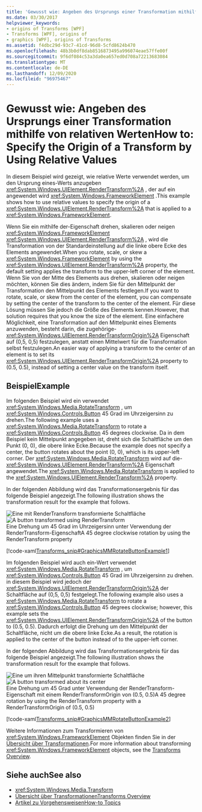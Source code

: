 ```yaml
---
title: 'Gewusst wie: Angeben des Ursprungs einer Transformation mithilfe von relativen Werten'
ms.date: 03/30/2017
helpviewer_keywords:
- origins of Transforms [WPF]
- Transforms [WPF], origins of
- graphics [WPF], origins of Transforms
ms.assetid: f4dbc29d-93c7-41cd-96d8-5cfd8624b470
ms.openlocfilehash: 48b3b0df8dab8516873495a996074eae57ffe00f
ms.sourcegitcommit: 9f6df084c53a3da0ea657ed0d708a72213683084
ms.translationtype: MT
ms.contentlocale: de-DE
ms.lasthandoff: 12/09/2020
ms.locfileid: "96975467"
---
```

# <a name="how-to-specify-the-origin-of-a-transform-by-using-relative-values"></a><span data-ttu-id="5dd2f-102">Gewusst wie: Angeben des Ursprungs einer Transformation mithilfe von relativen Werten</span><span class="sxs-lookup"><span data-stu-id="5dd2f-102">How to: Specify the Origin of a Transform by Using Relative Values</span></span>
<span data-ttu-id="5dd2f-103">In diesem Beispiel wird gezeigt, wie relative Werte verwendet werden, um den Ursprung eines-Werts anzugeben <xref:System.Windows.UIElement.RenderTransform%2A> , der auf ein angewendet wird <xref:System.Windows.FrameworkElement> .</span><span class="sxs-lookup"><span data-stu-id="5dd2f-103">This example shows how to use relative values to specify the origin of a <xref:System.Windows.UIElement.RenderTransform%2A> that is applied to a <xref:System.Windows.FrameworkElement>.</span></span>  
  
 <span data-ttu-id="5dd2f-104">Wenn Sie ein mithilfe der-Eigenschaft drehen, skalieren oder neigen <xref:System.Windows.FrameworkElement> <xref:System.Windows.UIElement.RenderTransform%2A> , wird die Transformation von der Standardeinstellung auf die linke obere Ecke des Elements angewendet.</span><span class="sxs-lookup"><span data-stu-id="5dd2f-104">When you rotate, scale, or skew a <xref:System.Windows.FrameworkElement> by using the <xref:System.Windows.UIElement.RenderTransform%2A> property, the default setting applies the transform to the upper-left corner of the element.</span></span> <span data-ttu-id="5dd2f-105">Wenn Sie von der Mitte des Elements aus drehen, skalieren oder neigen möchten, können Sie dies ändern, indem Sie für den Mittelpunkt der Transformation den Mittelpunkt des Elements festlegen.</span><span class="sxs-lookup"><span data-stu-id="5dd2f-105">If you want to rotate, scale, or skew from the center of the element, you can compensate by setting the center of the transform to the center of the element.</span></span> <span data-ttu-id="5dd2f-106">Für diese Lösung müssen Sie jedoch die Größe des Elements kennen.</span><span class="sxs-lookup"><span data-stu-id="5dd2f-106">However, that solution requires that you know the size of the element.</span></span> <span data-ttu-id="5dd2f-107">Eine einfachere Möglichkeit, eine Transformation auf den Mittelpunkt eines Elements anzuwenden, besteht darin, die zugehörige- <xref:System.Windows.UIElement.RenderTransformOrigin%2A> Eigenschaft auf (0,5, 0,5) festzulegen, anstatt einen Mittelwert für die Transformation selbst festzulegen.</span><span class="sxs-lookup"><span data-stu-id="5dd2f-107">An easier way of applying a transform to the center of an element is to set its <xref:System.Windows.UIElement.RenderTransformOrigin%2A> property to (0.5, 0.5), instead of setting a center value on the transform itself.</span></span>  
  
## <a name="example"></a><span data-ttu-id="5dd2f-108">Beispiel</span><span class="sxs-lookup"><span data-stu-id="5dd2f-108">Example</span></span>  
 <span data-ttu-id="5dd2f-109">Im folgenden Beispiel wird ein verwendet <xref:System.Windows.Media.RotateTransform> , um <xref:System.Windows.Controls.Button> 45 Grad im Uhrzeigersinn zu drehen.</span><span class="sxs-lookup"><span data-stu-id="5dd2f-109">The following example uses a <xref:System.Windows.Media.RotateTransform> to rotate a <xref:System.Windows.Controls.Button> 45 degrees clockwise.</span></span> <span data-ttu-id="5dd2f-110">Da in dem Beispiel kein Mittelpunkt angegeben ist, dreht sich die Schaltfläche um den Punkt (0, 0), die obere linke Ecke.</span><span class="sxs-lookup"><span data-stu-id="5dd2f-110">Because the example does not specify a center, the button rotates about the point (0, 0), which is its upper-left corner.</span></span> <span data-ttu-id="5dd2f-111">Der <xref:System.Windows.Media.RotateTransform> wird auf die- <xref:System.Windows.UIElement.RenderTransform%2A> Eigenschaft angewendet.</span><span class="sxs-lookup"><span data-stu-id="5dd2f-111">The <xref:System.Windows.Media.RotateTransform> is applied to the <xref:System.Windows.UIElement.RenderTransform%2A> property.</span></span>  
  
 <span data-ttu-id="5dd2f-112">In der folgenden Abbildung wird das Transformationsergebnis für das folgende Beispiel angezeigt.</span><span class="sxs-lookup"><span data-stu-id="5dd2f-112">The following illustration shows the transformation result for the example that follows.</span></span>  
  
 <span data-ttu-id="5dd2f-113">![Eine mit RenderTransform transformierte Schaltfläche](./media/graphicsmm-rendertransformwithdefaultcenter.png "graphicsmm_RenderTransformWithDefaultCenter")</span><span class="sxs-lookup"><span data-stu-id="5dd2f-113">![A button transformed using RenderTransform](./media/graphicsmm-rendertransformwithdefaultcenter.png "graphicsmm_RenderTransformWithDefaultCenter")</span></span>  
<span data-ttu-id="5dd2f-114">Eine Drehung um 45 Grad im Uhrzeigersinn unter Verwendung der RenderTransform-Eigenschaft</span><span class="sxs-lookup"><span data-stu-id="5dd2f-114">A 45 degree clockwise rotation by using the RenderTransform property</span></span>  
  
 [!code-xaml[Transforms_snip#GraphicsMMRotateButtonExample1](~/samples/snippets/csharp/VS_Snippets_Wpf/Transforms_snip/CS/ButtonRotateTransformExample.xaml#graphicsmmrotatebuttonexample1)]  
  
 <span data-ttu-id="5dd2f-115">Im folgenden Beispiel wird auch ein-Wert verwendet <xref:System.Windows.Media.RotateTransform> , um <xref:System.Windows.Controls.Button> 45 Grad im Uhrzeigersinn zu drehen. in diesem Beispiel wird jedoch der <xref:System.Windows.UIElement.RenderTransformOrigin%2A> der Schaltfläche auf (0,5, 0,5) festgelegt.</span><span class="sxs-lookup"><span data-stu-id="5dd2f-115">The following example also uses a <xref:System.Windows.Media.RotateTransform> to rotate a <xref:System.Windows.Controls.Button> 45 degrees clockwise; however, this example sets the <xref:System.Windows.UIElement.RenderTransformOrigin%2A> of the button to (0.5, 0.5).</span></span> <span data-ttu-id="5dd2f-116">Dadurch erfolgt die Drehung um den Mittelpunkt der Schaltfläche, nicht um die obere linke Ecke.</span><span class="sxs-lookup"><span data-stu-id="5dd2f-116">As a result, the rotation is applied to the center of the button instead of to the upper-left corner.</span></span>  
  
 <span data-ttu-id="5dd2f-117">In der folgenden Abbildung wird das Transformationsergebnis für das folgende Beispiel angezeigt.</span><span class="sxs-lookup"><span data-stu-id="5dd2f-117">The following illustration shows the transformation result for the example that follows.</span></span>  
  
 <span data-ttu-id="5dd2f-118">![Eine um ihren Mittelpunkt transformierte Schaltfläche](./media/graphicsmm-rendertransformrelativecenter.png "graphicsmm_RenderTransformRelativeCenter")</span><span class="sxs-lookup"><span data-stu-id="5dd2f-118">![A button transformed about its center](./media/graphicsmm-rendertransformrelativecenter.png "graphicsmm_RenderTransformRelativeCenter")</span></span>  
<span data-ttu-id="5dd2f-119">Eine Drehung um 45 Grad unter Verwendung der RenderTransform-Eigenschaft mit einem RenderTransformOrigin von (0.5, 0.5)</span><span class="sxs-lookup"><span data-stu-id="5dd2f-119">A 45 degree rotation by using the RenderTransform property with a RenderTransformOrigin of (0.5, 0.5)</span></span>  
  
 [!code-xaml[Transforms_snip#GraphicsMMRotateButtonExample2](~/samples/snippets/csharp/VS_Snippets_Wpf/Transforms_snip/CS/ButtonRotateTransformExample.xaml#graphicsmmrotatebuttonexample2)]  
  
 <span data-ttu-id="5dd2f-120">Weitere Informationen zum Transformieren von <xref:System.Windows.FrameworkElement> Objekten finden Sie in der [Übersicht über Transformationen](transforms-overview.md).</span><span class="sxs-lookup"><span data-stu-id="5dd2f-120">For more information about transforming <xref:System.Windows.FrameworkElement> objects, see the [Transforms Overview](transforms-overview.md).</span></span>  
  
## <a name="see-also"></a><span data-ttu-id="5dd2f-121">Siehe auch</span><span class="sxs-lookup"><span data-stu-id="5dd2f-121">See also</span></span>

- <xref:System.Windows.Media.Transform>
- [<span data-ttu-id="5dd2f-122">Übersicht über Transformationen</span><span class="sxs-lookup"><span data-stu-id="5dd2f-122">Transforms Overview</span></span>](transforms-overview.md)
- [<span data-ttu-id="5dd2f-123">Artikel zu Vorgehensweisen</span><span class="sxs-lookup"><span data-stu-id="5dd2f-123">How-to Topics</span></span>](transformations-how-to-topics.md)
